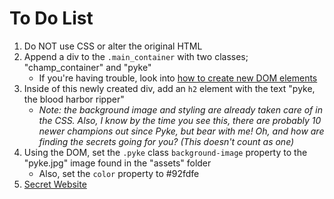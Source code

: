 # To Do List
1. Do NOT use CSS or alter the original HTML
2. Append a div to the `.main_container` with two classes; "champ_container" and "pyke"
   - If you're having trouble, look into [how to create new DOM elements](https://developer.mozilla.org/en-US/docs/Web/API/Document/createElement)
3. Inside of this newly created div, add an `h2` element with the text "pyke, the blood harbor ripper"
   - *Note: the background image and styling are already taken care of in the CSS. Also, I know by the time you see this, there are probably 10 newer champions out since Pyke, but bear with me! Oh, and how are finding the secrets going for you? (This doesn't count as one)*
4. Using the DOM, set the `.pyke` class `background-image` property to the "pyke.jpg" image found in the "assets" folder
   - Also, set the `color` property to #92fdfe
5. [Secret Website](https://2018-asc-secret.glitch.me/)
